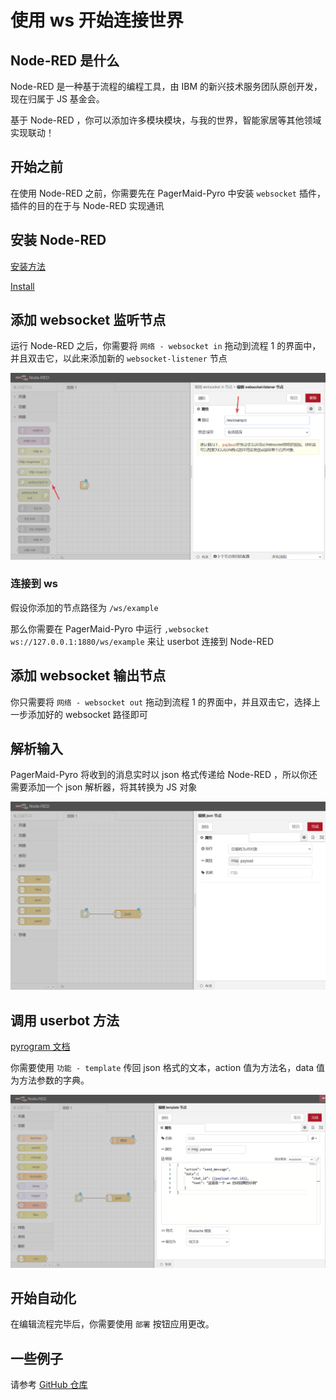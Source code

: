 # 使用 ws 开始连接世界

## Node-RED 是什么

Node-RED 是一种基于流程的编程工具，由 IBM 的新兴技术服务团队原创开发，现在归属于 JS 基金会。

基于 Node-RED ，你可以添加许多模块模块，与我的世界，智能家居等其他领域实现联动！

## 开始之前

在使用 Node-RED 之前，你需要先在 PagerMaid-Pyro 中安装 `websocket` 插件，插件的目的在于与 Node-RED 实现通讯

## 安装 Node-RED

[安装方法](https://nodered.17coding.net/docs/getting-started/installation)

[Install](https://nodered.org/docs/getting-started/local)

## 添加 websocket 监听节点

运行 Node-RED 之后，你需要将 `网络 - websocket in` 拖动到流程 1 的界面中，并且双击它，以此来添加新的 `websocket-listener` 节点

![1.png](ws/1.png)

### 连接到 ws

假设你添加的节点路径为 `/ws/example`

那么你需要在 PagerMaid-Pyro 中运行 `,websocket ws://127.0.0.1:1880/ws/example` 来让 userbot 连接到 Node-RED

## 添加 websocket 输出节点

你只需要将 `网络 - websocket out` 拖动到流程 1 的界面中，并且双击它，选择上一步添加好的 websocket 路径即可

## 解析输入

PagerMaid-Pyro 将收到的消息实时以 json 格式传递给 Node-RED ，所以你还需要添加一个 json 解析器，将其转换为 JS 对象

![2.png](ws/2.png)

## 调用 userbot 方法

[pyrogram 文档](https://docs.pyrogram.org/api/methods/index.html)

你需要使用 `功能 - template` 传回 json 格式的文本，action 值为方法名，data 值为方法参数的字典。

![3.png](ws/3.png)

## 开始自动化

在编辑流程完毕后，你需要使用 `部署` 按钮应用更改。

## 一些例子

请参考 [GitHub 仓库](https://github.com/TeamPGM/PagerMaid-Node-RED)
